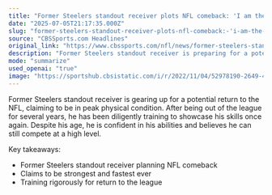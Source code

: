 ```yaml
---
title: "Former Steelers standout receiver plots NFL comeback: 'I am the strongest and fastest I've ever been'"
date: "2025-07-05T21:17:35.000Z"
slug: "former-steelers-standout-receiver-plots-nfl-comeback:-'i-am-the-strongest-and-fastest-i've-ever-been'"
source: "CBSSports.com Headlines"
original_link: "https://www.cbssports.com/nfl/news/former-steelers-standout-receiver-plots-nfl-comeback-i-am-the-strongest-and-fastest-ive-ever-been/"
description: "Former Steelers standout receiver is preparing for a potential NFL comeback, asserting that he is in top physical shape. Despite being out of the league for some time, he has been dedicated to training and believes he can still perform at a high level. Confident in his abilities, he is determined to showcase his skills and make a successful return to the NFL."
mode: "summarize"
used_openai: "true"
image: "https://sportshub.cbsistatic.com/i/r/2022/11/04/52978190-2649-4314-854c-d0c7367a4f2b/thumbnail/1200x675/fc82270306cabbcf8e81243115261417/claypooldolphins.png"
---
```


Former Steelers standout receiver is gearing up for a potential return to the NFL, claiming to be in peak physical condition. After being out of the league for several years, he has been diligently training to showcase his skills once again. Despite his age, he is confident in his abilities and believes he can still compete at a high level.

Key takeaways:
- Former Steelers standout receiver planning NFL comeback
- Claims to be strongest and fastest ever
- Training rigorously for return to the league